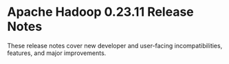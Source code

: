 # Apache Hadoop  0.23.11 Release Notes

These release notes cover new developer and user-facing incompatibilities, features, and major improvements.



